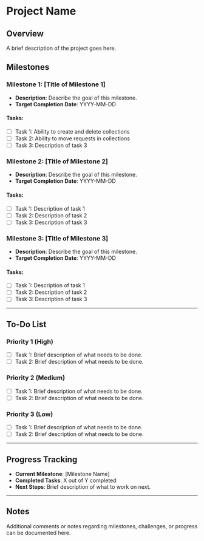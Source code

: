 # Project Name

## Overview
A brief description of the project goes here.

## Milestones

### Milestone 1: [Title of Milestone 1]
- **Description**: Describe the goal of this milestone.
- **Target Completion Date**: YYYY-MM-DD

#### Tasks:
- [ ] Task 1: Ability to create and delete collections
- [ ] Task 2: Ability to move requests in collections
- [ ] Task 3: Description of task 3

### Milestone 2: [Title of Milestone 2]
- **Description**: Describe the goal of this milestone.
- **Target Completion Date**: YYYY-MM-DD

#### Tasks:
- [ ] Task 1: Description of task 1
- [ ] Task 2: Description of task 2
- [ ] Task 3: Description of task 3

### Milestone 3: [Title of Milestone 3]
- **Description**: Describe the goal of this milestone.
- **Target Completion Date**: YYYY-MM-DD

#### Tasks:
- [ ] Task 1: Description of task 1
- [ ] Task 2: Description of task 2
- [ ] Task 3: Description of task 3

---

## To-Do List

### Priority 1 (High)
- [ ] Task 1: Brief description of what needs to be done.
- [ ] Task 2: Brief description of what needs to be done.

### Priority 2 (Medium)
- [ ] Task 1: Brief description of what needs to be done.
- [ ] Task 2: Brief description of what needs to be done.

### Priority 3 (Low)
- [ ] Task 1: Brief description of what needs to be done.
- [ ] Task 2: Brief description of what needs to be done.

---

## Progress Tracking
- **Current Milestone**: [Milestone Name]
- **Completed Tasks**: X out of Y completed
- **Next Steps**: Brief description of what to work on next.

---

## Notes
Additional comments or notes regarding milestones, challenges, or progress can be documented here.
